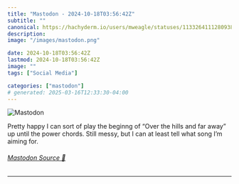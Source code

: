 ```yaml
---
title: "Mastodon - 2024-10-18T03:56:42Z"
subtitle: ""
canonical: https://hachyderm.io/users/mweagle/statuses/113326411128093849
description:
image: "/images/mastodon.png"

date: 2024-10-18T03:56:42Z
lastmod: 2024-10-18T03:56:42Z
image: ""
tags: ["Social Media"]

categories: ["mastodon"]
# generated: 2025-03-16T12:33:30-04:00
---
```

![Mastodon](/images/mastodon.png)

<p>Pretty happy I can sort of play  the beginng of “Over the hills and far away” up until the power chords. Still messy, but I can at least tell what song I’m aiming for.</p>


###### [Mastodon Source 🐘](https://hachyderm.io/@mweagle/113326411128093849)

___
